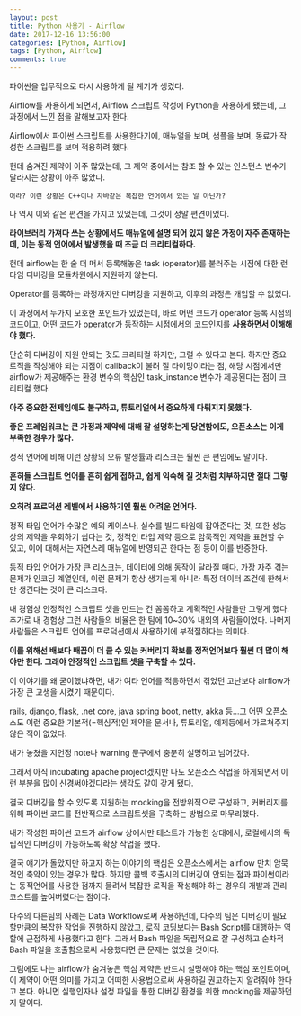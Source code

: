 ```yaml
---
layout: post
title: Python 사용기 - Airflow
date: 2017-12-16 13:56:00
categories: [Python, Airflow]
tags: [Python, Airflow]
comments: true
---
```

파이썬을 업무적으로 다시 사용하게 될 계기가 생겼다.

Airflow를 사용하게 되면서, Airflow 스크립트 작성에 Python을 사용하게 됐는데, 그 과정에서 느낀 점을 말해보고자 한다.

Airflow에서 파이썬 스크립트를 사용한다기에, 매뉴얼을 보며, 샘플을 보며, 동료가 작성한 스크립트를 보며 적용하려 했다.

헌데 숨겨진 제약이 아주 많았는데, 그 제약 중에서는 참조 할 수 있는 인스턴스 변수가 달라지는 상황이 아주 많았다.

    어라? 이런 상황은 C++이나 자바같은 복잡한 언어에서 있는 일 아닌가?

나 역시 이와 같은 편견을 가지고 있었는데, 그것이 정말 편견이었다.

**라이브러리 가져다 쓰는 상황에서도 매뉴얼에 설명 되어 있지 않은 가정이 자주 존재하는데, 이는 동적 언어에서 발생했을 때 조금 더 크리티컬하다.**

헌데 airflow는 한 술 더 떠서 등록해놓은 task (operator)를 불러주는 시점에 대한 런타임 디버깅을 모듈차원에서 지원하지 않는다.

Operator를 등록하는 과정까지만 디버깅을 지원하고, 이후의 과정은 개입할 수 없었다.

이 과정에서 두가지 모호한 포인트가 있었는데, 바로 어떤 코드가 operator 등록 시점의 코드이고, 어떤 코드가 operator가 동작하는 시점에서의 코드인지를 **사용하면서 이해해야 했다.**

단순히 디버깅이 지원 안되는 것도 크리티컬 하지만, 그럴 수 있다고 본다.
하지만 중요 로직을 작성해야 되는 지점이 callback이 불려 질 타이밍이라는 점, 해당 시점에서만 airflow가 제공해주는 환경 변수의 핵심인 task_instance 변수가 제공된다는 점이 크리티컬  했다.

**아주 중요한 전제임에도 불구하고, 튜토리얼에서 중요하게 다뤄지지 못했다.**

**좋은 프레임워크는 큰 가정과 제약에 대해 잘 설명하는게 당연함에도, 오픈소스는 이게 부족한 경우가 많다.**

정적 언어에 비해 이런 상황의 오류 발생률과 리스크는 훨씬 큰 편임에도 말이다.

**흔히들 스크립트 언어를 흔히 쉽게 접하고, 쉽게 익숙해 질 것처럼 치부하지만 절대 그렇지 않다.**

**오히려 프로덕션 레벨에서 사용하기엔 훨씬 어려운 언어다.**

정적 타입 언어가 수많은 예외 케이스나, 실수를 빌드 타임에 잡아준다는 것, 또한 성능상의 제약을 우회하기 쉽다는 것, 정적인 타입 제약 등으로 암묵적인 제약을 표현할 수 있고, 이에 대해서는 자연스레 매뉴얼에 반영되곤 한다는 점 등이 이를 반증한다.

동적 타입 언어가 가장 큰 리스크는, 데이터에 의해 동작이 달라질 때다. 가장 자주 겪는 문제가 인코딩 계열인데, 이런 문제가 항상 생기는게 아니라 특정 데이터 조건에 한해서만 생긴다는 것이 큰 리스크다.

내 경험상 안정적인 스크립트 셋을 만드는 건 꼼꼼하고 계획적인 사람들만 그렇게 했다.
추가로 내 경험상 그런 사람들의 비율은 한 팀에 10~30% 내외의 사람들이었다. 나머지 사람들은 스크립트 언어를 프로덕션에서 사용하기에 부적절하다는 의미다.

**이를 위해선 배보다 배꼽이 더 클 수 있는 커버리지 확보를 정적언어보다 훨씬 더 많이 해야만 한다. 그래야 안정적인 스크립트 셋을 구축할 수 있다.**

이 이야기를 왜 굳이했냐하면, 내가 여타 언어를 적응하면서 겪었던 고난보다 airflow가 가장 큰 고생을 시켰기 때문이다.

rails, django, flask, .net core, java spring boot, netty, akka 등...그 어떤 오픈소스도 이런 중요한 기본적(=핵심적)인 제약을 문서나, 튜토리얼, 예제등에서 가르쳐주지 않은 적이 없었다.

내가 놓쳤을 지언정 note나 warning 문구에서 충분히 설명하고 넘어갔다.

그래서 아직 incubating apache project겠지만 나도 오픈소스 작업을 하게되면서 이런 부분을 많이 신경써야겠다라는 생각도 같이 갖게 됐다.

결국 디버깅을 할 수 있도록 지원하는 mocking을 전방위적으로 구성하고, 커버리지를 위해 파이썬 코드를 전반적으로 스크립트셋을 구축하는 방법으로 마무리했다.

내가 작성한 파이썬 코드가 airflow 상에서만 테스트가 가능한 상태에서, 로컬에서의 독립적인 디버깅이 가능하도록 확장 작업을 했다.

결국 얘기가 돌았지만 하고자 하는 이야기의 핵심은 오픈소스에서는 airflow 만치 암묵적인 축약이 있는 경우가 많다. 하지만 콜백 호출시의 디버깅이 안되는 점과 파이썬이라는 동적언어를 사용한 점까지 물려서 복잡한 로직을 작성해야 하는 경우의 개발과 관리 코스트를 높여버렸다는 점이다.

다수의 다른팀의 사례는 Data Workflow로써 사용하던데, 다수의 팀은 디버깅이 필요할만큼의 복잡한 작업을 진행하지 않았고, 로직 코딩보다는 Bash Script를 대행하는 역할에 근접하게 사용했다고 한다. 그래서 Bash 파일을 독립적으로 잘 구성하고 순차적 Bash 파일을 호출함으로써 사용했다면 큰 문제는 없었을 것이다.

그럼에도 나는 airflow가 숨겨놓은 핵심 제약은 반드시 설명해야 하는 핵심 포인트이며, 이 제약이 어떤 의미를 가지고 어떠한 사용법으로써 사용하길 권고하는지 알려줘야 한다고 본다. 아니면 실행인자나 설정 파일을 통한 디버깅 환경을 위한 mocking을 제공하던지 말이다.